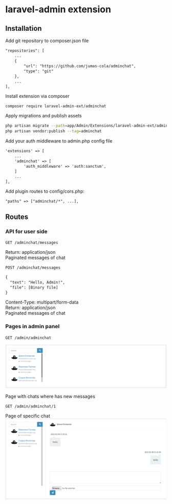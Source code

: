 laravel-admin extension
======

## Installation

Add git repository to composer.json file
```
"repositories": [
    ...
    {
        "url": "https://github.com/jumas-cola/adminchat",
        "type": "git"
    },
    ...
],
```

Install extension via composer
```
composer require laravel-admin-ext/adminchat
```

Apply migrations and publish assets
```bash
php artisan migrate --path=app/Admin/Extensions/laravel-admin-ext/adminchat/database/migrations/2022_02_07_115826_create_admin_chat_messages_table.php
php artisan vendor:publish --tag=adminchat
```

Add your auth middleware to admin.php config file
```
'extensions' => [
    ...
    'adminchat' => [
        'auth_middleware' => 'auth:sanctum',
    ]
    ...
],
```

Add plugin routes to config/cors.php:

```
"paths" => ["adminchat/*", ...],

```

## Routes

### API for user side
```
GET /adminchat/messages  
```
Return: application/json  
Paginated messages of chat
```
POST /adminchat/messages  
```
```
{
  "text": "Hello, Admin!",
  "file": [Binary file]
}
```
Content-Type: multipart/form-data  
Return: application/json  
Paginated messages of chat

### Pages in admin panel
```
GET /admin/adminchat
```
![index](index.png)

Page with chats where has new messages
```
GET /admin/adminchat/1
```
Page of specific chat
![show](show.png)
